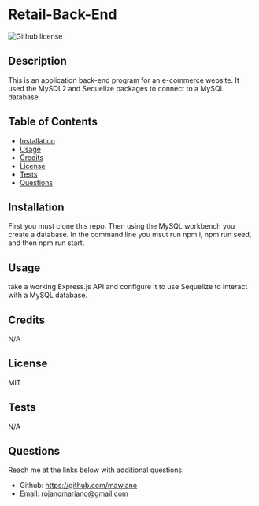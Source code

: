 # Retail-Back-End
![Github license](https://img.shields.io/static/v1?label=License&message=MIT&color=brightgreen)

## Description 
This is an application back-end program for an e-commerce website. It used the MySQL2 and Sequelize packages to connect to a MySQL database. 

  
## Table of Contents
    
- [Installation](#installation)
- [Usage](#usage)
- [Credits](#credits)
- [License](#license)
- [Tests](#tests)
- [Questions](#questions)
  
## Installation
First you must clone this repo. Then using the MySQL workbench you create a database. In the command line you msut run npm i, npm run seed, and then npm run start.
  
  
## Usage
take a working Express.js API and configure it to use Sequelize to interact with a MySQL database.
   
  
## Credits
N/A
  
  
## License
MIT


## Tests
N/A

## Questions
Reach me at the links below with additional questions:
- Github: https://github.com/mawiano 
- Email: rojanomariano@gmail.com
